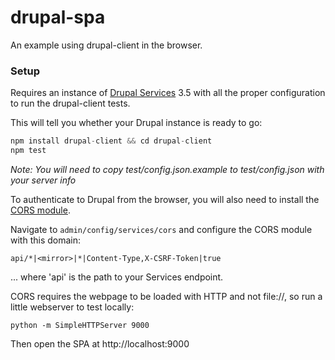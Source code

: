 drupal-spa
==========

An example using drupal-client in the browser.

### Setup ###

Requires an instance of [Drupal Services](https://www.drupal.org/project/services) 3.5 with all the proper configuration to run the drupal-client tests.

This will tell you whether your Drupal instance is ready to go:

```javascript
npm install drupal-client && cd drupal-client
npm test
```

*Note: You will need to copy test/config.json.example to test/config.json with your server info*

To authenticate to Drupal from the browser, you will also need to install the [CORS module](https://www.drupal.org/project/cors).

Navigate to `admin/config/services/cors` and configure the CORS module with this domain:

`api/*|<mirror>|*|Content-Type,X-CSRF-Token|true`

... where 'api' is the path to your Services endpoint.

CORS requires the webpage to be loaded with HTTP and not file://, so run a little webserver to test locally:

```
python -m SimpleHTTPServer 9000
```

Then open the SPA at http://localhost:9000
